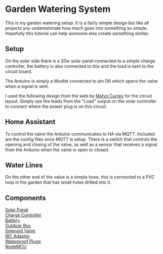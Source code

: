 # Garden Watering System

This is my garden watering setup. It is a fairly simple design but like all projects you underestimate how much goes into something so simple. Hopefully this tutorial can help someone else create something similar. 

## Setup

On the solar side there is a 20w solar panel connected to a simple charge controller, the battery is also connected to this and the load is sent to the circuit board.

The Arduino is simply a Mosfet connected to pin D6 which opens the valve when a signal is sent.

I used the following design from the web by 
[Matyn Currey](http://www.martyncurrey.com/controlling-a-solenoid-valve-from-an-arduino/) for the circuit layout. Simply use the leads from the "Load" output on the solar controller to connect where the power plug is on this circuit.

## Home Assistant

To control the valve the Arduino communicates to HA via MQTT. Included are the config files once MQTT is setup. There is a switch that controls the opening and closing of the valve, as well as a sensor that receives a signal from the Arduino when the valve is open or closed. 

## Water Lines

On the other end of the valve is a simple hose, this is connected to a PVC loop in the garden that has small holes drilled into it.

## Components

[Solar Panel](https://www.amazon.com/dp/B0833N3FGH/ref=cm_sw_em_r_mt_dp_U_GGciFbWQ0X8XP)<br>
[Charge Controller](https://www.amazon.com/dp/B072MMDY4F/ref=cm_sw_em_r_mt_dp_U_vGciFbX19YY85)<br>
[Battery](https://www.menards.com/main/tools/automotive/automotive-batteries/fvp-reg-voltedge-reg-u1l-215v-lawn-and-garden-battery/2609714/p-4364363665501704-c-1516819218414.htm)<br>
[Outdoor Box](https://www.amazon.com/gp/product/B07PWD6QPX/ref=ppx_yo_dt_b_asin_title_o08_s01?ie=UTF8&psc=1)<br>
[Solenoid Valve](https://www.amazon.com/gp/product/B07G982TXM/ref=ppx_yo_dt_b_asin_title_o09_s00?ie=UTF8&psc=1)<br>
[IBC Adaptor](https://www.amazon.com/gp/product/B075B5R5FX/ref=ppx_yo_dt_b_asin_title_o00_s00?ie=UTF8&psc=1)<br>
[Waterproof Plugs](https://www.amazon.com/gp/product/B01F54PFLE/ref=ppx_yo_dt_b_asin_title_o07_s00?ie=UTF8&psc=1)<br>
[NodeMCU](https://www.amazon.com/HiLetgo-Internet-Development-Wireless-Micropython/dp/B010N1SPRK/ref=sr_1_2_sspa?dchild=1&keywords=nodeMCU&qid=1595943339&sr=8-2-spons&psc=1&spLa=ZW5jcnlwdGVkUXVhbGlmaWVyPUEyQVBSOTdaVUFZMkYyJmVuY3J5cHRlZElkPUEwOTA5NTQ0SUFFQUNRT1M4U0Q1JmVuY3J5cHRlZEFkSWQ9QTA1MzgxMzBXT0pVQk1BNTRNQ1Amd2lkZ2V0TmFtZT1zcF9hdGYmYWN0aW9uPWNsaWNrUmVkaXJlY3QmZG9Ob3RMb2dDbGljaz10cnVl)<br>

